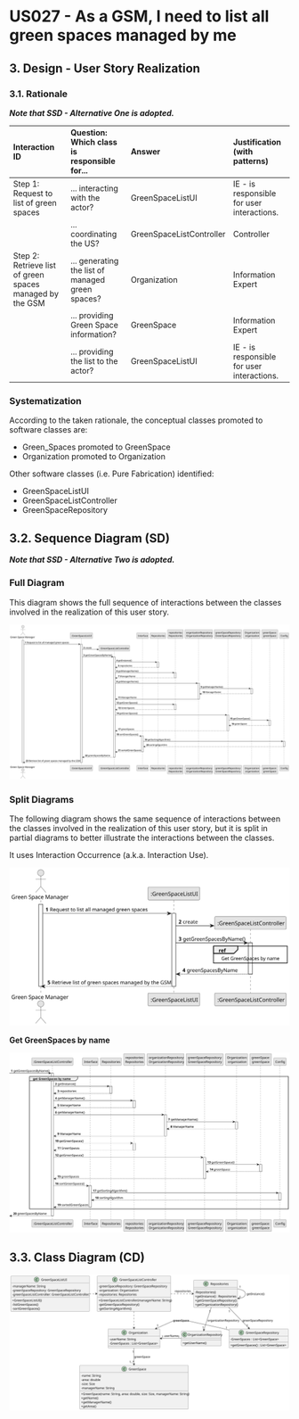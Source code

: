 # US027 - As a GSM, I need to list all green spaces managed by me

## 3. Design - User Story Realization 

### 3.1. Rationale

_**Note that SSD - Alternative One is adopted.**_

| Interaction ID                                           | Question: Which class is responsible for...      | Answer                   | Justification (with patterns)              |
|:---------------------------------------------------------|:-------------------------------------------------|:-------------------------|:-------------------------------------------|
| Step 1: Request to list of green spaces                  | ... interacting with the actor?                  | GreenSpaceListUI         | IE - is responsible for user interactions. |
|                                                          | ... coordinating the US?                         | GreenSpaceListController | Controller                                 |
| Step 2: Retrieve list of green spaces managed by the GSM | ... generating the list of managed green spaces? | Organization             | Information Expert                         |
|                                                          | ... providing Green Space information?           | GreenSpace               | Information Expert                         |
|                                                          | ... providing the list to the actor?             | GreenSpaceListUI         | IE - is responsible for user interactions. |

### Systematization ##

According to the taken rationale, the conceptual classes promoted to software classes are: 

* Green_Spaces promoted to GreenSpace
* Organization promoted to Organization

Other software classes (i.e. Pure Fabrication) identified: 

* GreenSpaceListUI  
* GreenSpaceListController
* GreenSpaceRepository


## 3.2. Sequence Diagram (SD)

_**Note that SSD - Alternative Two is adopted.**_

### Full Diagram

This diagram shows the full sequence of interactions between the classes involved in the realization of this user story.

![Sequence Diagram - Full](svg/us027-sequence-diagram-full.svg)

### Split Diagrams

The following diagram shows the same sequence of interactions between the classes involved in the realization of this user story, but it is split in partial diagrams to better illustrate the interactions between the classes.

It uses Interaction Occurrence (a.k.a. Interaction Use).

![Sequence Diagram - split](svg/us027-sequence-diagram-split.svg)

**Get GreenSpaces by name**

![Sequence Diagram - Partial - Get Task Category List](svg/us027-sequence-diagram-partial-Get-GreenSpaces-by-name.svg)


## 3.3. Class Diagram (CD)

![Class Diagram](svg/us027-class-diagram.svg)